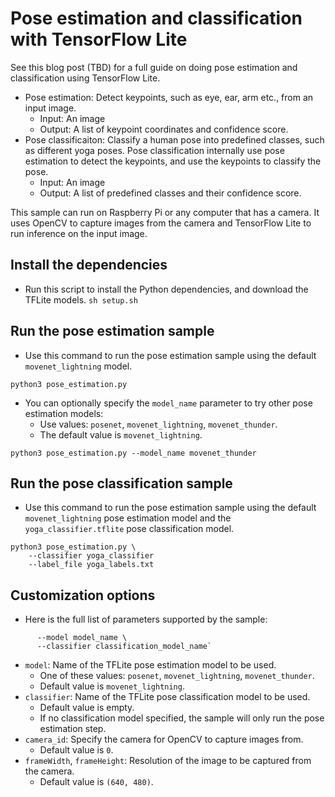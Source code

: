 # Pose estimation and classification with TensorFlow Lite

See this blog post (TBD) for a full guide on doing pose estimation and
classification using TensorFlow Lite.
*   Pose estimation: Detect keypoints, such as eye, ear, arm etc., from an input
    image.
    *   Input: An image
    *   Output: A list of keypoint coordinates and confidence score.
*   Pose classificaiton: Classify a human pose into predefined classes, such as
    different yoga poses. Pose classification internally use pose estimation to
    detect the keypoints, and use the keypoints to classify the pose.
    *   Input: An image
    *   Output: A list of predefined classes and their confidence score.

This sample can run on Raspberry Pi or any computer that has a camera. It uses
OpenCV to capture images from the camera and TensorFlow Lite to run inference on
the input image.

## Install the dependencies

*   Run this script to install the Python dependencies, and download the TFLite
    models. `sh setup.sh`

## Run the pose estimation sample

*   Use this command to run the pose estimation sample using the default
    `movenet_lightning` model.

```
python3 pose_estimation.py
```

*   You can optionally specify the `model_name` parameter to try other pose
    estimation models:
    *   Use values: `posenet`, `movenet_lightning`, `movenet_thunder`.
    *   The default value is `movenet_lightning`.

```
python3 pose_estimation.py --model_name movenet_thunder
```

## Run the pose classification sample

*   Use this command to run the pose estimation sample using the default
    `movenet_lightning` pose estimation model and the `yoga_classifier.tflite`
    pose classification model.

```
python3 pose_estimation.py \
    --classifier yoga_classifier
    --label_file yoga_labels.txt
```

## Customization options

*   Here is the full list of parameters supported by the sample:
```python3 pose_classification.py \
      --model model_name \
      --classifier classification_model_name`
```
*   `model`: Name of the TFLite pose estimation model to be used.
    *   One of these values: `posenet`, `movenet_lightning`, `movenet_thunder`.
    *   Default value is `movenet_lightning`.
*   `classifier`: Name of the TFLite pose classification model to be used.
    *   Default value is empty.
    *   If no classification model specified, the sample will only run the pose
        estimation step.
*   `camera_id`: Specify the camera for OpenCV to capture images from.
    *   Default value is `0`.
*   `frameWidth`, `frameHeight`: Resolution of the image to be captured from the
    camera.
    *   Default value is `(640, 480)`.

